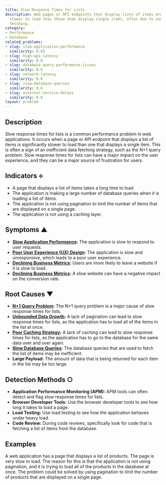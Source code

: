 ```yaml
---
title: Slow Response Times for Lists
description: Web pages or API endpoints that display lists of items are significantly
  slower to load than those that display single items, often due to inefficient data
  fetching.
category:
- Performance
- Database
related_problems:
- slug: slow-application-performance
  similarity: 0.65
- slug: high-api-latency
  similarity: 0.6
- slug: database-query-performance-issues
  similarity: 0.6
- slug: network-latency
  similarity: 0.6
- slug: slow-database-queries
  similarity: 0.6
- slug: external-service-delays
  similarity: 0.6
layout: problem
---
```


## Description
Slow response times for lists is a common performance problem in web applications. It occurs when a page or API endpoint that displays a list of items is significantly slower to load than one that displays a single item. This is often a sign of an inefficient data fetching strategy, such as the N+1 query problem. Slow response times for lists can have a major impact on the user experience, and they can be a major source of frustration for users.

## Indicators ⟡
- A page that displays a list of items takes a long time to load.
- The application is making a large number of database queries when it is loading a list of items.
- The application is not using pagination to limit the number of items that are displayed on a single page.
- The application is not using a caching layer.

## Symptoms ▲
- **[Slow Application Performance](slow-application-performance.md):** The application is slow to respond to user requests.
- **[Poor User Experience (UX) Design](poor-user-experience-ux-design.md):** The application is slow and unresponsive, which leads to a poor user experience.
- **[Declining Business Metrics](declining-business-metrics.md):** Users are more likely to leave a website if it is slow to load.
- **[Declining Business Metrics](declining-business-metrics.md):** A slow website can have a negative impact on the conversion rate.

## Root Causes ▼
- **[N+1 Query Problem](n-plus-one-query-problem.md):** The N+1 query problem is a major cause of slow response times for lists.
- **[Unbounded Data Growth](unbounded-data-growth.md):** A lack of pagination can lead to slow response times for lists, as the application has to load all of the items in the list at once.
- **[Poor Caching Strategy](poor-caching-strategy.md):** A lack of caching can lead to slow response times for lists, as the application has to go to the database for the same data over and over again.
- **[Slow Database Queries](slow-database-queries.md):** The database queries that are used to fetch the list of items may be inefficient.
- **Large Payload:** The amount of data that is being returned for each item in the list may be too large.

## Detection Methods ○
- **Application Performance Monitoring (APM):** APM tools can often detect and flag slow response times for lists.
- **Browser Developer Tools:** Use the browser developer tools to see how long it takes to load a page.
- **Load Testing:** Use load testing to see how the application behaves under heavy load.
- **Code Review:** During code reviews, specifically look for code that is fetching a list of items from the database.

## Examples
A web application has a page that displays a list of products. The page is very slow to load. The reason for this is that the application is not using pagination, and it is trying to load all of the products in the database at once. The problem could be solved by using pagination to limit the number of products that are displayed on a single page.
